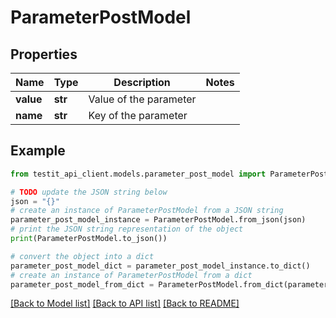 # ParameterPostModel


## Properties

Name | Type | Description | Notes
------------ | ------------- | ------------- | -------------
**value** | **str** | Value of the parameter | 
**name** | **str** | Key of the parameter | 

## Example

```python
from testit_api_client.models.parameter_post_model import ParameterPostModel

# TODO update the JSON string below
json = "{}"
# create an instance of ParameterPostModel from a JSON string
parameter_post_model_instance = ParameterPostModel.from_json(json)
# print the JSON string representation of the object
print(ParameterPostModel.to_json())

# convert the object into a dict
parameter_post_model_dict = parameter_post_model_instance.to_dict()
# create an instance of ParameterPostModel from a dict
parameter_post_model_from_dict = ParameterPostModel.from_dict(parameter_post_model_dict)
```
[[Back to Model list]](../README.md#documentation-for-models) [[Back to API list]](../README.md#documentation-for-api-endpoints) [[Back to README]](../README.md)


